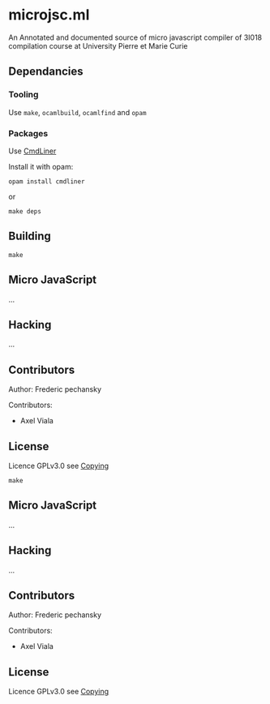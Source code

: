 # microjsc.ml

An Annotated and documented source of micro javascript compiler
of 3I018 compilation course at University Pierre et Marie Curie

## Dependancies

### Tooling

Use `make`, `ocamlbuild`, `ocamlfind` and `opam`

### Packages

Use [CmdLiner](http://erratique.ch/software/cmdliner)

Install it with opam:

`opam install cmdliner`

or

`make deps`

## Building

`make`

## Micro JavaScript

...

## Hacking

...

## Contributors

Author: Frederic pechansky

Contributors:
- Axel Viala

## License

Licence GPLv3.0 see [Copying](LICENSE)

`make`

## Micro JavaScript

...

## Hacking

...

## Contributors

Author: Frederic pechansky

Contributors:
- Axel Viala

## License

Licence GPLv3.0 see [Copying](LICENSE)
